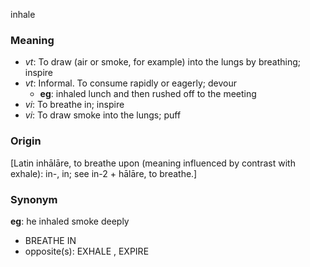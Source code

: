inhale
### Meaning
+ _vt_: To draw (air or smoke, for example) into the lungs by breathing; inspire
+ _vt_: Informal. To consume rapidly or eagerly; devour
    + __eg__: inhaled lunch and then rushed off to the meeting
+ _vi_: To breathe in; inspire
+ _vi_: To draw smoke into the lungs; puff

### Origin

[Latin inhālāre, to breathe upon (meaning influenced by contrast with exhale): in-, in; see in-2 + hālāre, to breathe.]

### Synonym

__eg__: he inhaled smoke deeply

+ BREATHE IN
+ opposite(s): EXHALE , EXPIRE


